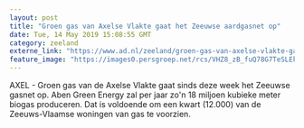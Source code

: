 ```yaml
---
layout: post
title: "Groen gas van Axelse Vlakte gaat het Zeeuwse aardgasnet op"
date: Tue, 14 May 2019 15:08:55 GMT
category: zeeland
externe_link: "https://www.ad.nl/zeeland/groen-gas-van-axelse-vlakte-gaat-het-zeeuwse-aardgasnet-op~a242069b/"
feature_image: "https://images0.persgroep.net/rcs/VHZ8_zB_fuQ78G7TeSLEkv4gFsY/diocontent/122378844/_fitwidth/400/?appId=21791a8992982cd8da851550a453bd7f&quality=0.7"
---
```


AXEL - Groen gas van de Axelse Vlakte gaat sinds deze week het Zeeuwse gasnet op. Aben Green Energy zal per jaar zo'n 18 miljoen kubieke meter biogas produceren. Dat is voldoende om een kwart (12.000) van de Zeeuws-Vlaamse woningen  van gas te voorzien.
